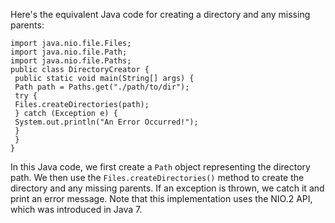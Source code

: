 Here's the equivalent Java code for creating a directory and any missing parents:
```
import java.nio.file.Files;
import java.nio.file.Path;
import java.nio.file.Paths;
public class DirectoryCreator {
 public static void main(String[] args) {
 Path path = Paths.get("./path/to/dir");
 try {
 Files.createDirectories(path);
 } catch (Exception e) {
 System.out.println("An Error Occurred!");
 }
 }
}
```
In this Java code, we first create a `Path` object representing the directory path. We then use the `Files.createDirectories()` method to create the directory and any missing parents. If an exception is thrown, we catch it and print an error message. Note that this implementation uses the NIO.2 API, which was introduced in Java 7.

